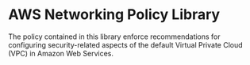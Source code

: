# AWS Networking Policy Library
The policy contained in this library enforce recommendations for configuring security-related aspects of the default Virtual Private Cloud (VPC) in Amazon Web Services.